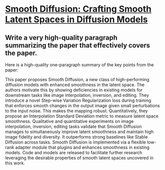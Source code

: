 # [Smooth Diffusion: Crafting Smooth Latent Spaces in Diffusion Models](https://arxiv.org/abs/2312.04410)

## Write a very high-quality paragraph summarizing the paper that effectively covers the paper.

 Here is a high-quality one-paragraph summary of the key points from the paper:

This paper proposes Smooth Diffusion, a new class of high-performing diffusion models with enhanced smoothness in the latent space. The authors motivate this by showing deficiencies in existing models for downstream tasks like image interpolation, inversion, and editing. They introduce a novel Step-wise Variation Regularization loss during training that enforces smooth changes in the output image given small perturbations to the input noise. This makes the mapping robust. Quantitatively, they propose an Interpolation Standard Deviation metric to measure latent space smoothness. Qualitative and quantitative experiments on image interpolation, inversion, editing tasks validate that Smooth Diffusion manages to simultaneously improve latent smoothness and maintain high image fidelity and diversity. It outperforms strong baselines like Stable Diffusion across tasks. Smooth Diffusion is implemented via a flexible low-rank adapter module that plugins and enhances smoothness in existing models. Code and models are released to facilitate further research leveraging the desirable properties of smooth latent spaces uncovered in this work.
